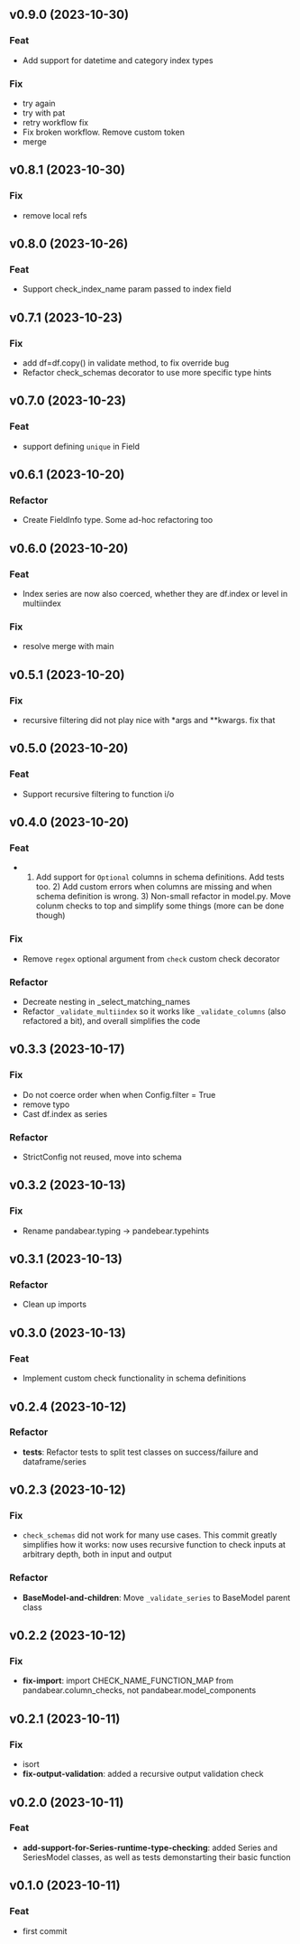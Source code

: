 ## v0.9.0 (2023-10-30)

### Feat

- Add support for datetime and category index types

### Fix

- try again
- try with pat
- retry workflow fix
- Fix broken workflow. Remove custom token
- merge

## v0.8.1 (2023-10-30)

### Fix

- remove local refs

## v0.8.0 (2023-10-26)

### Feat

- Support check_index_name param passed to index field

## v0.7.1 (2023-10-23)

### Fix

- add df=df.copy() in validate method, to fix override bug
- Refactor check_schemas decorator to use more specific type hints

## v0.7.0 (2023-10-23)

### Feat

- support defining `unique` in Field

## v0.6.1 (2023-10-20)

### Refactor

- Create FieldInfo type. Some ad-hoc refactoring too

## v0.6.0 (2023-10-20)

### Feat

- Index series are now also coerced, whether they are df.index or level in multiindex

### Fix

- resolve merge with main

## v0.5.1 (2023-10-20)

### Fix

- recursive filtering did not play nice with *args and **kwargs. fix that

## v0.5.0 (2023-10-20)

### Feat

- Support recursive filtering to function i/o

## v0.4.0 (2023-10-20)

### Feat

- 1) Add support for `Optional` columns in schema definitions. Add tests too. 2) Add custom errors when columns are missing and when schema definition is wrong. 3) Non-small refactor in model.py. Move colunm checks to top and simplify some things (more can be done though)

### Fix

- Remove `regex` optional argument from `check` custom check decorator

### Refactor

- Decreate nesting in _select_matching_names
- Refactor `_validate_multiindex` so it works like `_validate_columns` (also refactored a bit), and overall simplifies the code

## v0.3.3 (2023-10-17)

### Fix

- Do not coerce order when when Config.filter = True
- remove typo
- Cast df.index as series

### Refactor

- StrictConfig not reused, move into schema

## v0.3.2 (2023-10-13)

### Fix

- Rename pandabear.typing -> pandebear.typehints

## v0.3.1 (2023-10-13)

### Refactor

- Clean up imports

## v0.3.0 (2023-10-13)

### Feat

- Implement custom check functionality in schema definitions

## v0.2.4 (2023-10-12)

### Refactor

- **tests**: Refactor tests to split test classes on success/failure and dataframe/series

## v0.2.3 (2023-10-12)

### Fix

- `check_schemas` did not work for many use cases. This commit greatly simplifies how it works: now uses recursive function to check inputs at arbitrary depth, both in input and output

### Refactor

- **BaseModel-and-children**: Move `_validate_series` to BaseModel parent class

## v0.2.2 (2023-10-12)

### Fix

- **fix-import**: import CHECK_NAME_FUNCTION_MAP from pandabear.column_checks, not pandabear.model_components

## v0.2.1 (2023-10-11)

### Fix

- isort
- **fix-output-validation**: added a recursive output validation check

## v0.2.0 (2023-10-11)

### Feat

- **add-support-for-Series-runtime-type-checking**: added Series and SeriesModel classes, as well as tests demonstarting their basic function

## v0.1.0 (2023-10-11)

### Feat

- first commit
